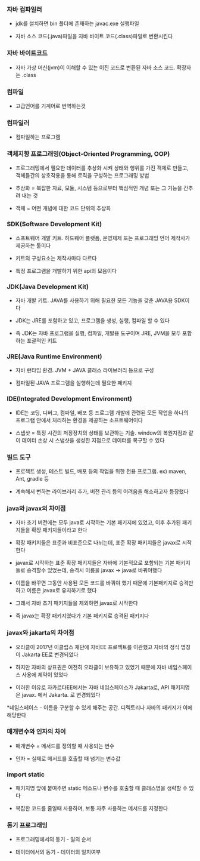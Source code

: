 ### 자바 컴파일러 

* jdk를 설치하면 bin 폴더에 존재하는 javac.exe 실행파일

* 자바 소스 코드(.java)파일을 자바 바이트 코드(.class)파일로 변환시킨다

### 자바 바이트코드  

* 자바 가상 머신(jvm)이 이해할 수 있는 이진 코드로 변환된 자바 소스 코드. 확장자는 .class

### 컴파일 

* 고급언어를 기계어로 번역하는것

### 컴파일러 

* 컴파일하는 프로그램

### 객체지향 프로그래밍(Object-Oriented Programming, OOP)

* 프로그래밍에서 필요한 데이터를 추상화 시켜 상태와 행위를 가진 객체로 만들고, 객체들간의 상호작용을 통해 로직을 구성하는 프로그래밍 방법

* 추상화 = 복잡한 자료, 모듈, 시스템 등으로부터 핵심적인 개념 또는 그 기능을 간추려 내는 것

* 객체 = 어떤 개념에 대한 코드 단위의 추상화

### SDK(Software Development Kit)

* 소프트웨어 개발 키트. 하드웨어 플랫폼, 운영체제 또는 프로그래밍 언어 제작사가 제공하는 툴이다

* 키트의 구성요소는 제작사마다 다르다

* 특정 프로그램을 개발하기 위한 api의 모음이다

### JDK(Java Development Kit)

* 자바 개발 키트. JAVA를 사용하기 위해 필요한 모든 기능을 갖춘 JAVA용 SDK이다

* JDK는 JRE를 포함하고 있고, 프로그램을 생성, 실행, 컴파일 할 수 있다

* 즉 JDK는 자바 프로그램을 실행, 컴파일, 개발용 도구이며 JRE, JVM을 모두 포함하는 포괄적인 키트
                                    
### JRE(Java Runtime Environment)

* 자바 런타임 환경. JVM + JAVA 클래스 라이브러리 등으로 구성

* 컴파일된 JAVA 프로그램을 실행하는데 필요한 패키지

### IDE(Integrated Development Environment)

* IDE는 코딩, 디버그, 컴파일, 배포 등 프로그램 개발에 관련된 모든 작업을 하나의 프로그램 안에서 처리하는 환경을 제공하는 소프트웨어이다

* 스냅샷 = 특정 시간의 저장장치의 상태를 보관하는 기술. window의 복원지점과 같이 데이터 손상 시 스냅샷을 생성한 지점으로 데이터를 복구할 수 있다

### 빌드 도구 

* 프로젝트 생성, 테스트 빌드, 배포 등의 작업을 위한 전용 프로그램. ex) maven, Ant, gradle 등

* 계속해서 변하는 라이브러리 추가, 버전 관리 등의 어려움을 해소하고자 등장했다 

### java와 javax의 차이점

* 자바 초기 버전에는 모두 java로 시작하는 기본 패키지에 있었고, 이후 추가된 패키지들을 확장 패키지들이라고 한다

* 확장 패키지들은 표준과 비표준으로 나뉘는데, 표준 확장 패키지들은 javax로 시작한다

* javax로 시작하는 표준 확장 패키지들은 자바에 기본적으로 포함되는 기본 패키지들로 승격할수 있었는데, 승격시 이름을 javax -> java로 바꿔야했다

* 이름을 바꾸면 그동안 사용된 모든 코드를 바꿔야 했기 때문에 기본패키지로 승격만 하고 이름은 javax로 유지하기로 했다

* 그래서 자바 초기 패키지들을 제외하면 javax로 시작한다

* 즉 javax는 확장 패키지였다가 기본 패키지로 승격된 패키지다  

### javax와 jakarta의 차이점

* 오라클이 2017년 이클립스 재단에 자바EE 프로젝트를 이관했고 자바의 정식 명칭이 Jakarta EE로 변경되었다

* 하지만 자바의 상표권은 여전히 오라클이 보유하고 있었기 때문에 자바 네임스페이스 사용에 제약이 있었다

* 이러한 이유로 자카르타EE에서는 자바 네임스페이스가 Jakarta로, API 패키지명은 javax. 에서 Jakarta. 로 변경되었다

*네임스페이스 - 이름을 구분할 수 있게 해주는 공간. 디렉토리나 자바의 패키지가 이에 해당한다

### 매개변수와 인자의 차이

* 매개변수 = 메서드를 정의할 때 사용되는 변수 

* 인자 = 실제로 메서드를 호출할 때 넘기는 변수값  

### import static

* 패키지명 앞에 붙여주면 static 메소드나 변수를 호출할 때 클래스명을 생략할 수 있다

* 복잡한 코드를 줄일때 사용하며, 보통 자주 사용하는 메서드를 지정한다

### 동기 프로그래밍

* 프로그래밍에서의 동기 - 일의 순서

* 데이터에서의 동기 - 데이터의 일치여부
